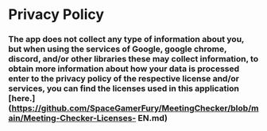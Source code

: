 # Privacy Policy
### The app does not collect any type of information about you, but when using the services of Google, google chrome, discord, and/or other libraries these may collect information, to obtain more information about how your data is processed enter to the privacy policy of the respective license and/or services, you can find the licenses used in this application [here.] (https://github.com/SpaceGamerFury/MeetingChecker/blob/main/Meeting-Checker-Licenses- EN.md)
